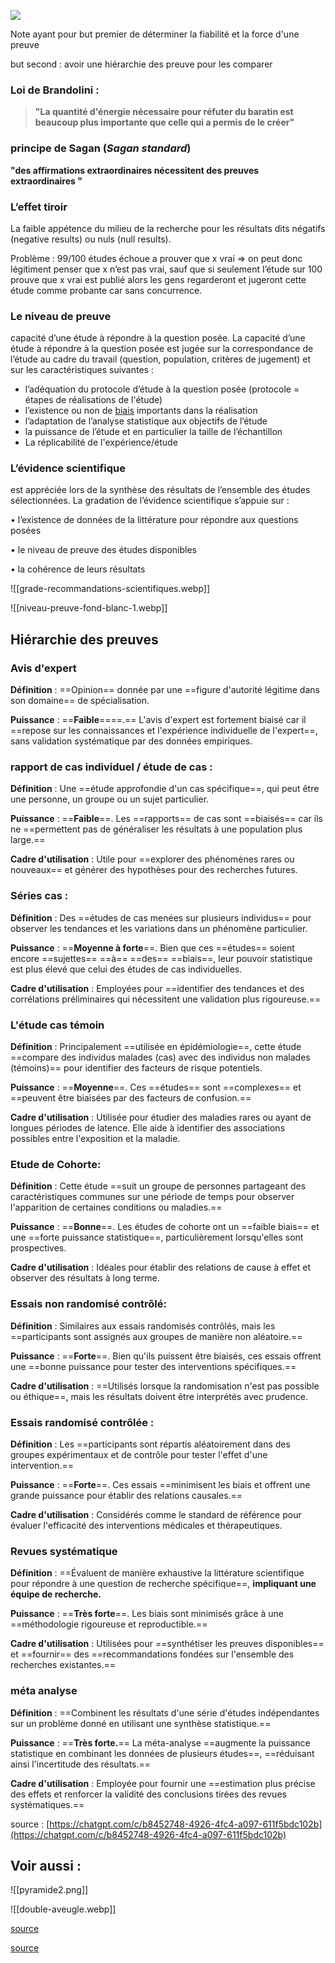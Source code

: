  

[![](https://www.dur-a-avaler.com/wp-content/uploads/2020/05/evaluation-preuve-scientifique-etude-clinique-randomise.jpg)](https://www.dur-a-avaler.com/wp-content/uploads/2020/05/evaluation-preuve-scientifique-etude-clinique-randomise.jpg)


Note ayant pour but premier de déterminer la fiabilité et la force d'une preuve

but second : avoir une hiérarchie des preuve pour les comparer

  

### Loi de Brandolini :

> **"La quantité d'énergie nécessaire pour réfuter du baratin est beaucoup plus importante que celle qui a permis de le créer"**

### principe de Sagan (_Sagan standard_)

**"des affirmations extraordinaires nécessitent des preuves extraordinaires "**

  

### L’effet tiroir

La faible appétence du milieu de la recherche pour les résultats dits négatifs (negative results) ou nuls (null results).

Problème : 99/100 études échoue a prouver que x vrai ⇒ on peut donc légitiment penser que x n’est pas vrai, sauf que si seulement l’étude sur 100 prouve que x vrai est publié alors les gens regarderont et jugeront cette étude comme probante car sans concurrence.

### Le **niveau de preuve**

capacité d’une étude à répondre à la question posée. La capacité d’une étude à répondre à la question posée est jugée sur la correspondance de l’étude au cadre du travail (question, population, critères de jugement) et sur les caractéristiques suivantes :

- l’adéquation du protocole d’étude à la question posée (protocole = étapes de réalisations de l'étude)
- l’existence ou non de [biais](https://metahcq.wordpress.com/2020/09/03/quest-ce-quun-biais-erreur-systematique-dans-une-etude/) importants dans la réalisation
- l’adaptation de l’analyse statistique aux objectifs de l’étude
- la puissance de l’étude et en particulier la taille de l’échantillon
- La réplicabilité de l'expérience/étude

### L’**évidence scientifique**

est appréciée lors de la synthèse des résultats de l’ensemble des études sélectionnées. La gradation de l’évidence scientifique s’appuie sur :

• l’existence de données de la littérature pour répondre aux questions posées

• le niveau de preuve des études disponibles

• la cohérence de leurs résultats

![[grade-recommandations-scientifiques.webp]]

![[niveau-preuve-fond-blanc-1.webp]]

  

## Hiérarchie des preuves

### Avis d'expert

**Définition** : ==Opinion== donnée par une ==figure d'autorité légitime dans son domaine== de spécialisation.

**Puissance** : ==**Faible**====.== L'avis d'expert est fortement biaisé car il ==repose sur les connaissances et l'expérience individuelle de l'expert==, sans validation systématique par des données empiriques.

### rapport de cas individuel / étude de cas :

**Définition** : Une ==étude approfondie d'un cas spécifique==, qui peut être une personne, un groupe ou un sujet particulier.

**Puissance** : ==**Faible**==. Les ==rapports== de cas sont ==biaisés== car ils ne ==permettent pas de généraliser les résultats à une population plus large.==

**Cadre d'utilisation** : Utile pour ==explorer des phénomènes rares ou nouveaux== et générer des hypothèses pour des recherches futures.

### Séries cas :

**Définition** : Des ==études de cas menées sur plusieurs individus== pour observer les tendances et les variations dans un phénomène particulier.

**Puissance** : ==**Moyenne à forte**==. Bien que ces ==études== soient encore ==sujettes== ==à== ==des== ==biais==, leur pouvoir statistique est plus élevé que celui des études de cas individuelles.

**Cadre d'utilisation** : Employées pour ==identifier des tendances et des corrélations préliminaires qui nécessitent une validation plus rigoureuse.==

### L'étude cas témoin

**Définition** : Principalement ==utilisée en épidémiologie==, cette étude ==compare des individus malades (cas) avec des individus non malades (témoins)== pour identifier des facteurs de risque potentiels.

**Puissance** : ==**Moyenne**==. Ces ==études== sont ==complexes== et ==peuvent être biaisées par des facteurs de confusion.==

**Cadre d'utilisation** : Utilisée pour étudier des maladies rares ou ayant de longues périodes de latence. Elle aide à identifier des associations possibles entre l'exposition et la maladie.

### Etude de Cohorte:

**Définition** : Cette étude ==suit un groupe de personnes partageant des caractéristiques communes sur une période de temps pour observer l'apparition de certaines conditions ou maladies.==

**Puissance** : ==**Bonne**==. Les études de cohorte ont un ==faible biais== et une ==forte puissance statistique==, particulièrement lorsqu'elles sont prospectives.

**Cadre d'utilisation** : Idéales pour établir des relations de cause à effet et observer des résultats à long terme.

### Essais non randomisé contrôlé:

**Définition** : Similaires aux essais randomisés contrôlés, mais les ==participants sont assignés aux groupes de manière non aléatoire.==

**Puissance** : ==**Forte**==. Bien qu'ils puissent être biaisés, ces essais offrent une ==bonne puissance pour tester des interventions spécifiques.==

**Cadre d'utilisation** : ==Utilisés lorsque la randomisation n'est pas possible ou éthique==, mais les résultats doivent être interprétés avec prudence.

### Essais randomisé contrôlée :

**Définition** : Les ==participants sont répartis aléatoirement dans des groupes expérimentaux et de contrôle pour tester l'effet d'une intervention.==

**Puissance** : ==**Forte**==. Ces essais ==minimisent les biais et offrent une grande puissance pour établir des relations causales.==

**Cadre d'utilisation** : Considérés comme le standard de référence pour évaluer l'efficacité des interventions médicales et thérapeutiques.

### Revues systématique

**Définition** : ==Évaluent de manière exhaustive la littérature scientifique pour répondre à une question de recherche spécifique==, **impliquant une équipe de recherche.**

**Puissance** : ==**Très forte**==. Les biais sont minimisés grâce à une ==méthodologie rigoureuse et reproductible.==

**Cadre d'utilisation** : Utilisées pour ==synthétiser les preuves disponibles== et ==fournir== des ==recommandations fondées sur l'ensemble des recherches existantes.==

### **méta analyse**

**Définition** : ==Combinent les résultats d'une série d'études indépendantes sur un problème donné en utilisant une synthèse statistique.==

**Puissance** : ==**Très forte.**== La méta-analyse ==augmente la puissance statistique en combinant les données de plusieurs études==, ==réduisant ainsi l'incertitude des résultats.==

**Cadre d'utilisation** : Employée pour fournir une ==estimation plus précise des effets et renforcer la validité des conclusions tirées des revues systématiques.==

  

source : [https://chatgpt.com/c/b8452748-4926-4fc4-a097-611f5bdc102b](https://chatgpt.com/c/b8452748-4926-4fc4-a097-611f5bdc102b)

## Voir aussi :

![[pyramide2.png]]

![[double-aveugle.webp]]

[source](https://www.has-sante.fr/upload/docs/application/pdf/2013-06/etat_des_lieux_niveau_preuve_gradation.pdf)

[source](https://metahcq.wordpress.com/2020/09/03/quest-ce-que-le-niveau-de-preuve-scientifique-et-levidence-based-medicine-ebm/)